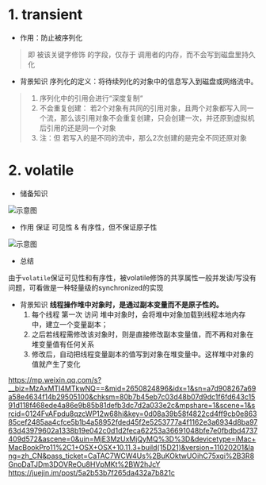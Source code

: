# 1. transient
- 作用：防止被序列化

>即 被该关键字修饰 的字段，仅存于 调用者的内存，而不会写到磁盘里持久化

- 背景知识
序列化的定义：将待续列化的对象中的信息写入到磁盘或网络流中。

>1. 序列化中的引用会进行“深度复制“
>2. 不会重复创建： 若2个对象有共同的引用对象，且两个对象都写入同一个流，那么该引用对象不会重复创建，只会创建一次，并还原到虚拟机后引用的还是同一个对象
>3. 注：但 若写入的是不同的流中，那么2次创建的是完全不同还原对象


# 2. volatile
- 储备知识

![示意图](http://upload-images.jianshu.io/upload_images/944365-aae6879f89769c4a.png?imageMogr2/auto-orient/strip%7CimageView2/2/w/1240)


- 作用
保证 可见性 & 有序性，但不保证原子性

![示意图](http://upload-images.jianshu.io/upload_images/944365-ac37066fc9786f05.png?imageMogr2/auto-orient/strip%7CimageView2/2/w/1240)


- 总结

由于`volatile`保证可见性和有序性，被volatile修饰的共享属性一般并发读/写没有问题，可看做是一种轻量级的synchronized的实现

- 背景知识
**线程操作堆中对象时，是通过副本变量而不是原子性的。**
  1. 每个线程 第一次 访问 堆中对象时，会将堆中对象加载到线程本地内存中，建立一个变量副本；
  2. 之后若线程需修改该对象时，则是直接修改副本变量值，而不再和对象在堆变量值有任何关系
  3. 修改后，自动把线程变量副本的值写到对象在堆变量中。这样堆中对象的值就产生了变化


https://mp.weixin.qq.com/s?__biz=MzAxMTI4MTkwNQ==&mid=2650824896&idx=1&sn=a7d908267a69a58e4634f14b29505100&chksm=80b7b45eb7c03d48b07d9dc1f6fd643c1591d118f468ede4a86e9b85b81defb3dc7d2a033e2c&mpshare=1&scene=1&srcid=0124FvAFpdu8qzcWP12w68hi&key=0d08a39b58f4822cd4ff9cb0e86385cef2485aa4cfce5b1b4a58952fded45f2e5253777a4f1162e3a6934d8ba9763d43979602a1338b19e042c0d1d2feca62253a36691048bfe7e0fbdbd4737409d572&ascene=0&uin=MjE3MzUxMjQyMQ%3D%3D&devicetype=iMac+MacBookPro11%2C1+OSX+OSX+10.11.3+build(15D21)&version=11020201&lang=zh_CN&pass_ticket=CaTAC7WCW4Us%2BuKOktwUOihC75xqi%2B3R8GnoDaTJDm3DOVReOu8HVpMKt%2BW2hJcY
https://juejin.im/post/5a2b53b7f265da432a7b821c